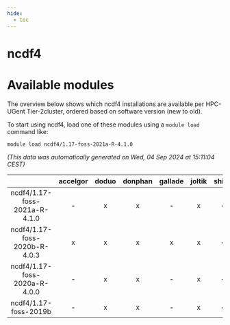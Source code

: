 ```yaml
---
hide:
  - toc
---
```


ncdf4
=====

# Available modules


The overview below shows which ncdf4 installations are available per HPC-UGent Tier-2cluster, ordered based on software version (new to old).

To start using ncdf4, load one of these modules using a `module load` command like:

```shell
module load ncdf4/1.17-foss-2021a-R-4.1.0
```

*(This data was automatically generated on Wed, 04 Sep 2024 at 15:11:04 CEST)*  

| |accelgor|doduo|donphan|gallade|joltik|shinx|skitty|
| :---: | :---: | :---: | :---: | :---: | :---: | :---: | :---: |
|ncdf4/1.17-foss-2021a-R-4.1.0|-|x|x|-|x|-|x|
|ncdf4/1.17-foss-2020b-R-4.0.3|x|x|x|x|x|-|x|
|ncdf4/1.17-foss-2020a-R-4.0.0|-|x|x|-|x|-|x|
|ncdf4/1.17-foss-2019b|-|x|x|-|x|-|x|
